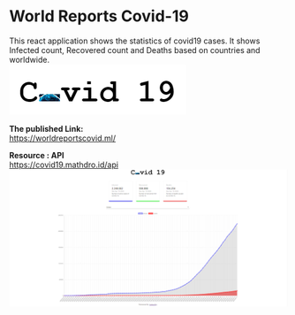 # World Reports Covid-19

 This react application shows the statistics of covid19 cases. It shows Infected count, Recovered count and Deaths based on countries and  worldwide.    
![](src/images/image.png)

**The published Link:**  
https://worldreportscovid.ml/

**Resource : API**  
https://covid19.mathdro.id/api
![](src/images/capture.png)
